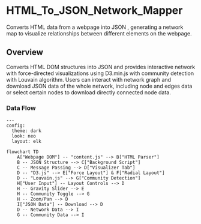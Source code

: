 # HTML_To_JSON_Network_Mapper
Converts HTML data from a webpage into JSON , generating a network map to visualize relationships between different elements on the webpage. 

## Overview
Converts HTML DOM structures into JSON and provides interactive network with force-directed visualizations using D3.min.js with community detection with Louvain algorithm. Users can interact with network graph and download JSON data of the whole network, including node and edges data or select certain nodes to download directly connected node data. 

### Data Flow

```mermaid
---
config:
  theme: dark
  look: neo
  layout: elk

flowchart TD
    A["Webpage DOM"] -- "content.js" --> B["HTML Parser"]
    B -- JSON Structure --> C["Background Script"]
    C -- Message Passing --> D["Visualizer Tab"]
    D -- "D3.js" --> E["Force Layout"] & F["Radial Layout"]
    D -- "Louvain.js" --> G["Community Detection"]
    H["User Input"] -- Layout Controls --> D
    H -- Gravity Slider --> E
    H -- Community Toggle --> G
    H -- Zoom/Pan --> D
    I["JSON Data"] -- Download --> D
    D -- Network Data --> I
    G -- Community Data --> I


```